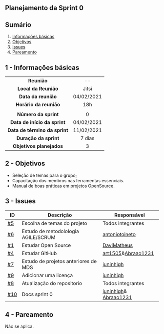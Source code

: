 ## Planejamento da Sprint 0

## Sumário

1. [Informações básicas](#1---informações-básicas)
1. [Objetivos](#2---objetivos)
1. [Issues](#3---issues)
1. [Pareamento](#4---pareamento)


## 1 - Informações básicas

| | |
|:--:|:--:|
|**Reunião**|--|
|**Local da Reunião**|Jitsi|
|**Data da reunião**|04/02/2021|
|**Horário da reunião**|18h|
||||
|**Número da sprint**|0|
|**Data de início da sprint**|04/02/2021|
|**Data de término da sprint**|11/02/2021|
|**Duração da sprint**|7 dias|
|**Objetivos planejados**|3|  

## 2 - Objetivos
* Seleção de temas para o grupo;
* Capacitação dos membros nas ferramentas essenciais.
* Manual de boas práticas em projetos OpenSource.

## 3 - Issues
|ID | Descrição | Responsável|
|---|--------------------|--------------|
|[#5](https://github.com/fga-eps-mds/MDS-2020-2-G7/issues/5) | Escolha de temas do projeto | Todos integrantes|
|[#6](https://github.com/fga-eps-mds/MDS-2020-2-G7/issues/6) | Estudo de metodolologia AGILE/SCRUM | [antoniotoineto](https://github.com/antoniotoineto) |
|[#1](https://github.com/fga-eps-mds/MDS-2020-2-G7/issues/1) | Estudar Open Source | [DaviMatheus](https://github.com/DaviMatheus) |
|[#4](https://github.com/fga-eps-mds/MDS-2020-2-G7/issues/4) | Estudar GitHub | [art1505](https://github.com/art1505)&[Abraao1231](https://github.com/Abraao1231)|
|[#7](https://github.com/fga-eps-mds/MDS-2020-2-G7/issues/7) | Estudo de projetos anteriores de MDS | [juninhigh](https://github.com/juninhigh) |
|[#9](https://github.com/fga-eps-mds/MDS-2020-2-G7/issues/9) | Adicionar uma licença | [juninhigh](https://github.com/juninhigh) |
|[#8](https://github.com/fga-eps-mds/MDS-2020-2-G7/issues/8) | Atualização do repositorio | Todos integrantes |
|[#10](https://github.com/fga-eps-mds/MDS-2020-2-G7/issues/10) | Docs sprint 0 | [juninhigh](https://github.com/juninhigh)& [Abraao1231](https://github.com/Abraao1231)|  
  

## 4 - Pareamento
Não se aplica.